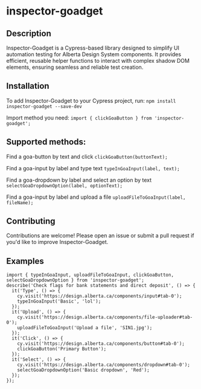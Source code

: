 # inspector-goadget

## Description

Inspector-Goadget is a Cypress-based library designed to simplify UI automation testing for Alberta Design System components. It provides efficient, reusable helper functions to interact with complex shadow DOM elements, ensuring seamless and reliable test creation.

## Installation

To add Inspector-Goadget to your Cypress project, run:
`npm install inspector-goadget --save-dev`

Import method you need:
`import { clickGoaButton } from 'inspector-goadget';`

## Supported methods:

Find a goa-button by text and click
`clickGoaButton(buttonText);`

Find a goa-input by label and type text
`typeInGoaInput(label, text);`

Find a goa-dropdown by label and select an option by text
`selectGoaDropdownOption(label, optionText);`

Find a goa-input by label and upload a file
`uploadFileToGoaInput(label, fileName);`

## Contributing

Contributions are welcome! Please open an issue or submit a pull request if you'd like to improve Inspector-Goadget.

## Examples

```
import { typeInGoaInput, uploadFileToGoaInput, clickGoaButton, selectGoaDropdownOption } from 'inspector-goadget';
describe('Check flags for bank statements and direct deposit', () => {
  it('Type', () => {
    cy.visit('https://design.alberta.ca/components/input#tab-0');
    typeInGoaInput('Basic', 'lol');
  });
  it('Upload', () => {
    cy.visit('https://design.alberta.ca/components/file-uploader#tab-0');
    uploadFileToGoaInput('Upload a file', 'SIN1.jpg');
  });
  it('Click', () => {
    cy.visit('https://design.alberta.ca/components/button#tab-0');
    clickGoaButton('Primary Button');
  });
  it('Select', () => {
    cy.visit('https://design.alberta.ca/components/dropdown#tab-0');
    selectGoaDropdownOption('Basic dropdown', 'Red');
  });
});
```

